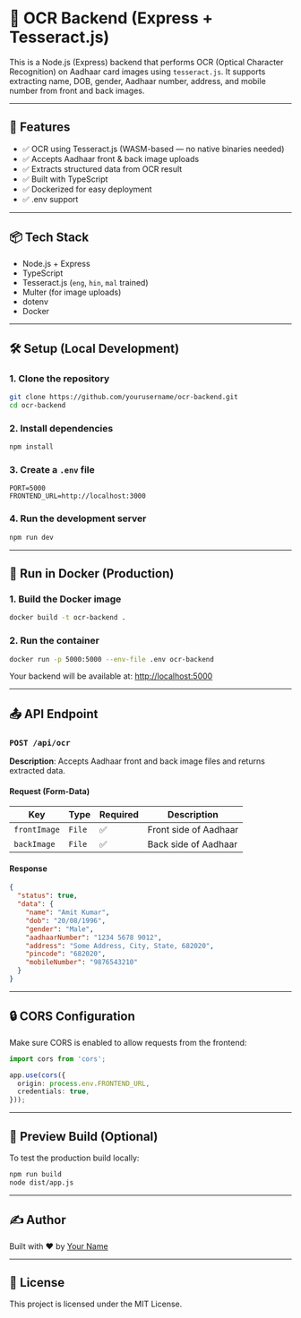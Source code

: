 # 🧠 OCR Backend (Express + Tesseract.js)

This is a Node.js (Express) backend that performs OCR (Optical Character Recognition) on Aadhaar card images using `tesseract.js`. It supports extracting name, DOB, gender, Aadhaar number, address, and mobile number from front and back images.

---

## 🚀 Features

- ✅ OCR using Tesseract.js (WASM-based — no native binaries needed)
- ✅ Accepts Aadhaar front & back image uploads
- ✅ Extracts structured data from OCR result
- ✅ Built with TypeScript
- ✅ Dockerized for easy deployment
- ✅ .env support

---

## 📦 Tech Stack

- Node.js + Express
- TypeScript
- Tesseract.js (`eng`, `hin`, `mal` trained)
- Multer (for image uploads)
- dotenv
- Docker

---

## 🛠 Setup (Local Development)

### 1. Clone the repository

```bash
git clone https://github.com/yourusername/ocr-backend.git
cd ocr-backend
```

### 2. Install dependencies

```bash
npm install
```

### 3. Create a `.env` file

```env
PORT=5000
FRONTEND_URL=http://localhost:3000
```

### 4. Run the development server

```bash
npm run dev
```

---

## 🐳 Run in Docker (Production)

### 1. Build the Docker image

```bash
docker build -t ocr-backend .
```

### 2. Run the container

```bash
docker run -p 5000:5000 --env-file .env ocr-backend
```

Your backend will be available at: [http://localhost:5000](http://localhost:5000)

---

## 📤 API Endpoint

### `POST /api/ocr`

**Description**: Accepts Aadhaar front and back image files and returns extracted data.

#### Request (Form-Data)

| Key         | Type    | Required | Description              |
|-------------|---------|----------|--------------------------|
| `frontImage`| `File`  | ✅        | Front side of Aadhaar    |
| `backImage` | `File`  | ✅        | Back side of Aadhaar     |

#### Response

```json
{
  "status": true,
  "data": {
    "name": "Amit Kumar",
    "dob": "20/08/1996",
    "gender": "Male",
    "aadhaarNumber": "1234 5678 9012",
    "address": "Some Address, City, State, 682020",
    "pincode": "682020",
    "mobileNumber": "9876543210"
  }
}
```

---

## 🔒 CORS Configuration

Make sure CORS is enabled to allow requests from the frontend:

```ts
import cors from 'cors';

app.use(cors({
  origin: process.env.FRONTEND_URL,
  credentials: true,
}));
```

---

## 🧪 Preview Build (Optional)

To test the production build locally:

```bash
npm run build
node dist/app.js
```

---

## ✍️ Author

Built with ❤️ by [Your Name](https://github.com/yourusername)

---

## 📄 License

This project is licensed under the MIT License.